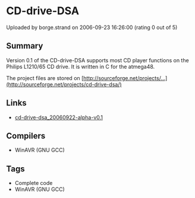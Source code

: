 # CD-drive-DSA

Uploaded by borge.strand on 2006-09-23 16:26:00 (rating 0 out of 5)

## Summary

Version 0.1 of the CD-drive-DSA supports most CD player functions on the Philips L1210/65 CD drive. It is written in C for the atmega48. 


The project files are stored on [http://sourceforge.net/projects/...](http://sourceforge.net/projects/cd-drive-dsa/)

## Links

- [cd-drive-dsa_20060922-alpha-v0.1](http://sourceforge.net/projects/cd-drive-dsa/)

## Compilers

- WinAVR (GNU GCC)

## Tags

- Complete code
- WinAVR (GNU GCC)
